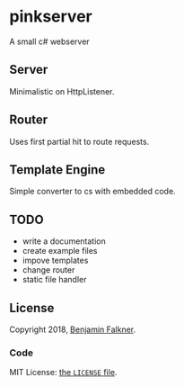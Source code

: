 # pinkserver
A small c# webserver


## Server
Minimalistic on HttpListener.

## Router
Uses first partial hit to route requests.


## Template Engine
Simple converter to cs with embedded code.

## TODO

 * write a documentation
 * create example files
 * impove templates
 * change router 
 * static file handler

## License

Copyright 2018, [Benjamin Falkner](http://bennof.github.io/).

### Code

MIT License: [the `LICENSE` file](https://github.com/bennof/pinkserver/blob/master/LICENSE).